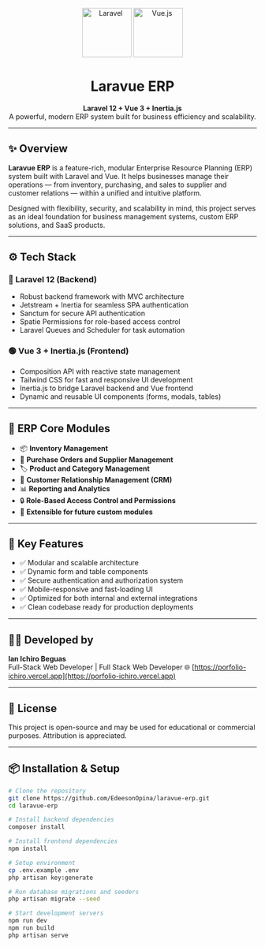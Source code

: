 <p align="center">
  <img src="https://laravel.com/img/logomark.min.svg" alt="Laravel" width="100" />
  <img src="https://upload.wikimedia.org/wikipedia/commons/9/95/Vue.js_Logo_2.svg" alt="Vue.js" width="100" />
</p>

<h1 align="center">Laravue ERP</h1>

<p align="center">
  <strong>Laravel 12 + Vue 3 + Inertia.js</strong><br>
  A powerful, modern ERP system built for business efficiency and scalability.
</p>

---

## ✨ Overview

**Laravue ERP** is a feature-rich, modular Enterprise Resource Planning (ERP) system built with Laravel and Vue. It helps businesses manage their operations — from inventory, purchasing, and sales to supplier and customer relations — within a unified and intuitive platform.

Designed with flexibility, security, and scalability in mind, this project serves as an ideal foundation for business management systems, custom ERP solutions, and SaaS products.

---

## ⚙️ Tech Stack

### 🔴 Laravel 12 (Backend)

- Robust backend framework with MVC architecture
- Jetstream + Inertia for seamless SPA authentication
- Sanctum for secure API authentication
- Spatie Permissions for role-based access control
- Laravel Queues and Scheduler for task automation

### 🟢 Vue 3 + Inertia.js (Frontend)

- Composition API with reactive state management
- Tailwind CSS for fast and responsive UI development
- Inertia.js to bridge Laravel backend and Vue frontend
- Dynamic and reusable UI components (forms, modals, tables)

---

## 🏢 ERP Core Modules

- 📦 **Inventory Management**  
- 🛒 **Purchase Orders and Supplier Management**  
- 🏷️ **Product and Category Management**  
- 👥 **Customer Relationship Management (CRM)**  
- 📊 **Reporting and Analytics**  
- 🔒 **Role-Based Access Control and Permissions**  
- 🧩 **Extensible for future custom modules**

---

## 📄 Key Features

- ✅ Modular and scalable architecture
- ✅ Dynamic form and table components
- ✅ Secure authentication and authorization system
- ✅ Mobile-responsive and fast-loading UI
- ✅ Optimized for both internal and external integrations
- ✅ Clean codebase ready for production deployments

---

## 👨‍💻 Developed by

**Ian Ichiro Beguas**  
Full-Stack Web Developer | Full Stack Web Developer 
🌐 [https://porfolio-ichiro.vercel.app](https://porfolio-ichiro.vercel.app)

---

## 📝 License

This project is open-source and may be used for educational or commercial purposes. Attribution is appreciated.

---

## 📦 Installation & Setup

```bash
# Clone the repository
git clone https://github.com/EdeesonOpina/laravue-erp.git
cd laravue-erp

# Install backend dependencies
composer install

# Install frontend dependencies
npm install

# Setup environment
cp .env.example .env
php artisan key:generate

# Run database migrations and seeders
php artisan migrate --seed

# Start development servers
npm run dev
npm run build
php artisan serve

